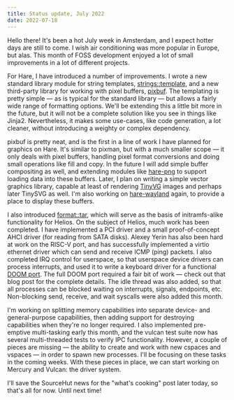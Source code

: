 ```yaml
---
title: Status update, July 2022
date: 2022-07-18
---
```


Hello there! It's been a hot July week in Amsterdam, and I expect hotter days
are still to come. I wish air conditioning was more popular in Europe, but alas.
This month of FOSS development enjoyed a lot of small improvements in a lot of
different projects.

For Hare, I have introduced a number of improvements. I wrote a new standard
library module for string templates, [strings::template], and a new third-party
library for working with pixel buffers, [pixbuf]. The templating is pretty
simple &mdash; as is typical for the standard library &mdash; but allows a
fairly wide range of formatting options. We'll be extending this a little bit
more in the future, but it will not be a complete solution like you see in
things like Jinja2. Nevertheless, it makes some use-cases, like code generation,
a lot cleaner, without introducing a weighty or complex dependency.

[strings::template]: https://docs.harelang.org/strings/template
[pixbuf]: https://git.sr.ht/~sircmpwn/pixbuf

pixbuf is pretty neat, and is the first in a line of work I have planned for
graphics on Hare. It's similar to pixman, but with a much smaller scope &mdash;
it only deals with pixel buffers, handling pixel format conversions and doing
small operations like fill and copy. In the future I will add simple buffer
compositing as well, and extending modules like [hare-png] to support loading
data into these buffers. Later, I plan on writing a simple vector graphics
library, capable at least of rendering [TinyVG] images and perhaps later TinySVG
as well. I'm also working on [hare-wayland] again, to provide a place to display
these buffers.

[hare-png]: https://git.sr.ht/~sircmpwn/hare-png
[TinyVG]: https://tinyvg.tech
[hare-wayland]: https://git.sr.ht/~sircmpwn/hare-wayland

I also introduced [format::tar], which will serve as the basis of
initramfs-alike functionality for Helios. On the subject of Helios, much work
has been completed. I have implemented a PCI driver and a small proof-of-concept
AHCI driver (for reading from SATA disks). Alexey Yerin has also been hard at
work on the RISC-V port, and has successfully implemented a virtio ethernet
driver which can send and receive ICMP (ping) packets. I also completed IRQ
control for userspace, so that userspace device drivers can process interrupts,
and used it to write a keyboard driver for a functional [DOOM port]. The full
DOOM port required a fair bit of work &mdash; check out that blog post for the
complete details. The idle thread was also added, so that all processes can be
blocked waiting on interrupts, signals, endpoints, etc. Non-blocking send,
receive, and wait syscalls were also added this month.

[format::tar]: https://docs.harelang.org/format/tar
[DOOM port]: https://drewdevault.com/2022/07/01/Porting-DOOM-to-Helios.html

I'm working on splitting memory capabilities into separate device- and
general-purpose capabilities, then adding support for destroying capabilities
when they're no longer required. I also implemented pre-emptive multi-tasking
early this month, and the vulcan test suite now has several multi-threaded tests
to verify IPC functionality. However, a couple of pieces are missing &mdash; the
ability to create and work with new cspaces and vspaces &mdash; in order to
spawn new processes. I'll be focusing on these tasks in the coming weeks. With
these pieces in place, we can start working on Mercury and Vulcan: the driver
system.

I'll save the SourceHut news for the "what's cooking" post later today, so
that's all for now. Until next time!
